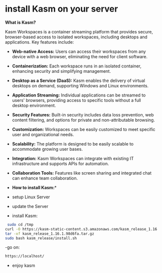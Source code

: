 # install Kasm on your server
**What is Kasm?**

Kasm Workspaces is a container streaming platform that provides secure, browser-based access to isolated workspaces, including desktops and applications. Key features include:

* **Web-native Access:** Users can access their workspaces from any device with a web browser, eliminating the need for client software.
* **Containerization:** Each workspace runs in an isolated container, enhancing security and simplifying management.
* **Desktop as a Service (DaaS):** Kasm enables the delivery of virtual desktops on demand, supporting Windows and Linux environments.
* **Application Streaming:** Individual applications can be streamed to users' browsers, providing access to specific tools without a full desktop environment.
* **Security Features:** Built-in security includes data loss prevention, web content filtering, and options for private and non-attributable browsing.
* **Customization:** Workspaces can be easily customized to meet specific user and organizational needs.
* **Scalability:** The platform is designed to be easily scalable to accommodate growing user bases.
* **Integration:** Kasm Workspaces can integrate with existing IT infrastructure and supports APIs for automation.
* **Collaboration Tools:** Features like screen sharing and integrated chat can enhance team collaboration.

* **How to install Kasm:***

* setup Linux Server

* update the Server

* install Kasm:

  
```bash
 sudo cd /tmp
curl -O https://kasm-static-content.s3.amazonaws.com/kasm_release_1.16.1.98d6fa.tar.gz
tar -xf kasm_release_1.16.1.98d6fa.tar.gz
sudo bash kasm_release/install.sh
```

-go on:

  ```bash
  https://localhost/
```
* enjoy kasm
